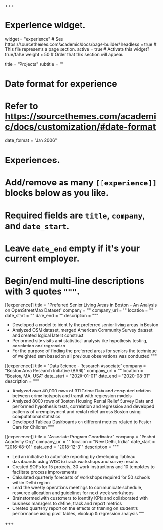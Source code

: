 +++
# Experience widget.
widget = "experience"  # See https://sourcethemes.com/academic/docs/page-builder/
headless = true  # This file represents a page section.
active = true  # Activate this widget? true/false
weight = 50  # Order that this section will appear.

title = "Projects"
subtitle = ""

# Date format for experience
#   Refer to https://sourcethemes.com/academic/docs/customization/#date-format
date_format = "Jan 2006"

# Experiences.
#   Add/remove as many `[[experience]]` blocks below as you like.
#   Required fields are `title`, `company`, and `date_start`.
#   Leave `date_end` empty if it's your current employer.
#   Begin/end multi-line descriptions with 3 quotes `"""`.
[[experience]]
  title = "Preferred Senior Living Areas in Boston - An Analysis on OpenStreetMap Dataset"
  company = ""
  company_url = ""
  location = ""
  date_start = ""
  date_end = ""
  description = """
* Developed a model to identify the preferred senior living areas in Boston
* Analyzed OSM dataset, merged American Community Survey dataset and created logical latent construct
* Performed site visits and statistical analysis like hypothesis testing, correlation and regression
* For the purpose of finding the preferred areas for seniors the technique of weighted sum based on all previous observations was conducted
  """

[[experience]]
  title = "Data Science - Research Associate"
  company = "Boston Area Research Initiative (BARI)"
  company_url = ""
  location = "Boston, MA, USA"
  date_start = "2020-01-01"
  date_end = "2020-08-31"
  description = """
* Analyzed over 40,000 rows of 911 Crime Data and computed relation between crime hotspots and transit with regression models
* Analyzed 8000 rows of Boston Housing Rental Relief Survey Data and performed hypothesis tests, correlation and regression and
developed patterns of unemployment and rental relief across Boston using computational statistics
* Developed Tableau Dashboards on different metrics related to Foster Care for Children
"""

[[experience]]
  title = "Associate Program Coordinator"
  company = "Roshni Academy Org"
  company_url = ""
  location = "New Delhi, India"
  date_start = "2016-08-01"
  date_end = "2018-12-31"
  description = """
* Led an initiative to automate reporting by developing Tableau dashboards using WDC to track workshops and survey results
* Created SOPs for 15 projects, 30 work instructions and 10 templates to facilitate process improvements
* Calculated quarterly forecasts of workshops required for 50 schools within Delhi region
* Lead the weekly operations meetings to communicate schedule, resource allocation and guidelines for next week workshops
* Brainstormed with customers to identify KPIs and collaborated with business managers to define, track and report metrics
* Created quarterly report on the effects of training on student’s performance using pivot tables, vlookup & regression analysis
"""

+++
